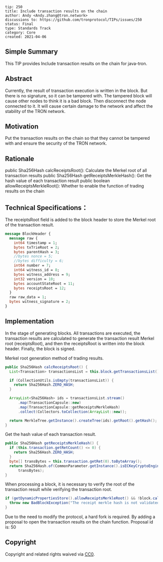 ```
tip: 250
title: Include transaction results on the chain
author: Andy <Andy.zhang@tron.network> 
discussions to: https://github.com/tronprotocol/TIPs/issues/250
status: Final
type: Standards Track
category: Core
created: 2021-04-06
```
## Simple Summary
This TIP provides Include transaction results on the chain for java-tron.
## Abstract
Currently, the result of transaction execution is written in the block. But there is no signature, so it can be tampered with. The tampered block will cause other nodes to think it is a bad block. Then disconnect the node connected to it. It will cause certain damage to the network and affect the stability of the TRON network.
## Motivation
Put the transaction results on the chain so that they cannot be tampered with and ensure the security of the TRON network.
## Rationale
public Sha256Hash calcReceiptsRoot(): Calculate the Merkel root of all transaction results
public Sha256Hash getReceiptsMerkleHash(): Get the hash value of each transaction result
public boolean allowReceiptsMerkleRoot(): Whether to enable the function of trading results on the chain
## Technical Specifications：

The receiptsRoot field is added to the block header to store the Merkel root of the transaction result.
``` proto
message BlockHeader {
  message raw {
    int64 timestamp = 1;
    bytes txTrieRoot = 2;
    bytes parentHash = 3;
    //bytes nonce = 5;
    //bytes difficulty = 6;
    int64 number = 7;
    int64 witness_id = 8;
    bytes witness_address = 9;
    int32 version = 10;
    bytes accountStateRoot = 11;
    bytes receiptsRoot = 12;
  }
  raw raw_data = 1;
  bytes witness_signature = 2;
}
```
## Implementation
In the stage of generating blocks. All transactions are executed, the transaction results are calculated to generate the transaction result Merkel root (receiptsRoot), and then the receiptsRoot is written into the block header. Finally, the block is signed.

Merkel root generation method of trading results.
``` java
public Sha256Hash calcReceiptsRoot() {
  List<Transaction> transactionsList = this.block.getTransactionsList();

  if (CollectionUtils.isEmpty(transactionsList)) {
    return Sha256Hash.ZERO_HASH;
  }

  ArrayList<Sha256Hash> ids = transactionsList.stream()
      .map(TransactionCapsule::new)
      .map(TransactionCapsule::getReceiptsMerkleHash)
      .collect(Collectors.toCollection(ArrayList::new));

  return MerkleTree.getInstance().createTree(ids).getRoot().getHash();
}
```
Get the hash value of each transaction result.
``` java
public Sha256Hash getReceiptsMerkleHash() {
  if (this.transaction.getRetCount() <= 0) {
    return Sha256Hash.ZERO_HASH;
  }
  byte[] transBytes = this.transaction.getRet(0).toByteArray();
  return Sha256Hash.of(CommonParameter.getInstance().isECKeyCryptoEngine(),
      transBytes);
}
```
When processing a block, it is necessary to verify the root of the transaction result while verifying the transaction root.
``` java
if (getDynamicPropertiesStore().allowReceiptsMerkleRoot() && !block.calcReceiptsRoot().equals(block.getReceiptsRoot())) {
  throw new BadBlockException("The receipt merkle hash is not validated");
}
```
Due to the need to modify the protocol, a hard fork is required. By adding a proposal to open the transaction results on the chain function. Proposal id is: 50

## Copyright

Copyright and related rights waived via [CC0](LICENSE.md).

